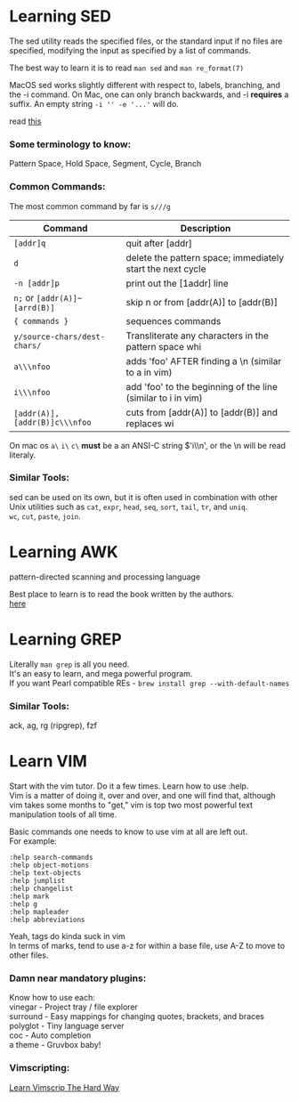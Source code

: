 # Learning SED
The sed utility reads the specified files, or the standard input if no files
are specified, modifying the input as specified by a list of commands. <br>

The best way to learn it is to read `man sed` and `man re_format(7)`<br>

MacOS sed works slightly different with respect to, labels, branching, and
the -i command. On Mac, one can only branch backwards, and -i <b>requires</b>
a suffix. An empty string `-i '' -e '...'` will do.<br>

read [this](https://unix.stackexchange.com/questions/13711/differences-between-sed-on-mac-osx-and-other-standard-sed) <br>

### Some terminology to know:
Pattern Space, Hold Space, Segment, Cycle, Branch <br>

### Common Commands:
The most common command by far is `s///g`<br>

|Command | Description |
|---|---|
|`[addr]q` | quit after [addr]|
|`d` | delete the pattern space; immediately start the next cycle|
|`-n [addr]p` | print out the [1addr] line|
|`n;` or `[addr(A)]~[arrd(B)]` | skip n or from [addr(A)] to [addr(B)]|
|`{ commands }` | sequences commands|
|`y/source-chars/dest-chars/` | Transliterate any characters in the pattern space whi|match any of the source-chars with the corresponding character in dest-chars. |
|`a\\\nfoo` | adds 'foo' AFTER finding a \n (similar to a in vim)|
|`i\\\nfoo` | add 'foo' to the beginning of the line (similar to i in vim)|
|`[addr(A)],[addr(B)]c\\\nfoo` | cuts from [addr(A)] to [addr(B)] and replaces wi|'foo'|

On mac os `a\` `i\` `c\` <b>must</b> be a an ANSI-C string $'i\\\n', or the \n will be read literaly.<br>

### Similar Tools:
sed can be used on its own, but it is often used in combination with
other Unix utilities such as `cat`, `expr`, `head`, `seq`,
`sort`, `tail`, `tr`, and `uniq`. <br>
`wc`, `cut`, `paste`, `join`. <br>

# Learning AWK
pattern-directed scanning and processing language <br>

Best place to learn is to read the book written by the authors.<br>
[here](https://github.com/tpn/pdfs/blob/master/The%20AWK%20Programming%20Language%20(1988).pdf) <br>

# Learning GREP
Literally `man grep` is all you need.<br>
It's an easy to learn, and mega powerful program.<br>
If you want Pearl compatible REs - `brew install grep --with-default-names`<br>

### Similar Tools:
ack, ag, rg (ripgrep), fzf<br>


# Learn VIM
Start with the vim tutor. Do it a few times. Learn how to use :help. <br>
Vim is a matter of doing it, over and over, and one will find that, although
vim takes some months to "get," vim is top two most powerful text
manipulation tools of all time. <br>

Basic commands one needs to know to use vim at all are left out. <br>
For example:<br>

`:help search-commands` <br>
`:help object-motions` <br>
`:help text-objects` <br>
`:help jumplist` <br>
`:help changelist` <br>
`:help mark` <br>
`:help g` <br>
`:help mapleader` <br>
`:help abbreviations` <br>

Yeah, tags do kinda suck in vim <br>
In terms of marks, tend to use a-z for within a base file, use A-Z to move
to other files.<br>

### Damn near mandatory plugins:
Know how to use each:<br>
vinegar - Project tray / file explorer <br>
surround - Easy mappings for changing quotes, brackets, and braces <br>
polyglot - Tiny language server <br>
coc - Auto completion <br>
a theme - Gruvbox baby! <br>

### Vimscripting:
[Learn Vimscrip The Hard Way]( https://learnvimscriptthehardway.stevelosh.com/ )


